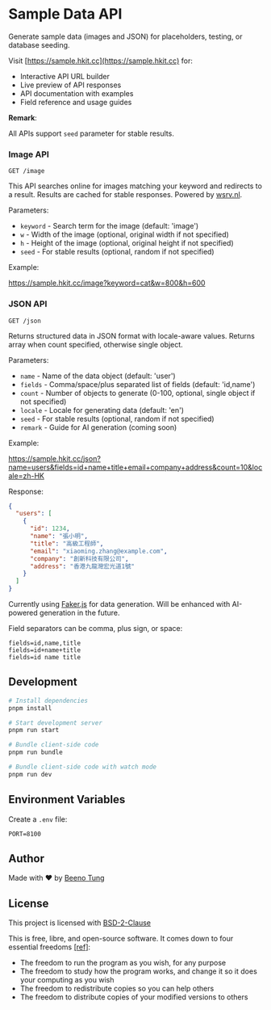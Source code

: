 # Sample Data API

Generate sample data (images and JSON) for placeholders, testing, or database seeding.

Visit [https://sample.hkit.cc](https://sample.hkit.cc) for:

- Interactive API URL builder
- Live preview of API responses
- API documentation with examples
- Field reference and usage guides

**Remark**:

All APIs support `seed` parameter for stable results.

### Image API

`GET /image`

This API searches online for images matching your keyword and redirects to a result. Results are cached for stable responses. Powered by [wsrv.nl](https://images.weserv.nl/).

Parameters:

- `keyword` - Search term for the image (default: 'image')
- `w` - Width of the image (optional, original width if not specified)
- `h` - Height of the image (optional, original height if not specified)
- `seed` - For stable results (optional, random if not specified)

Example:

https://sample.hkit.cc/image?keyword=cat&w=800&h=600

### JSON API

`GET /json`

Returns structured data in JSON format with locale-aware values. Returns array when count specified, otherwise single object.

Parameters:

- `name` - Name of the data object (default: 'user')
- `fields` - Comma/space/plus separated list of fields (default: 'id,name')
- `count` - Number of objects to generate (0-100, optional, single object if not specified)
- `locale` - Locale for generating data (default: 'en')
- `seed` - For stable results (optional, random if not specified)
- `remark` - Guide for AI generation (coming soon)

Example:

https://sample.hkit.cc/json?name=users&fields=id+name+title+email+company+address&count=10&locale=zh-HK

Response:

```json
{
  "users": [
    {
      "id": 1234,
      "name": "張小明",
      "title": "高級工程師",
      "email": "xiaoming.zhang@example.com",
      "company": "創新科技有限公司",
      "address": "香港九龍灣宏光道1號"
    }
  ]
}
```

Currently using [Faker.js](https://fakerjs.dev/) for data generation. Will be enhanced with AI-powered generation in the future.

Field separators can be comma, plus sign, or space:

```
fields=id,name,title
fields=id+name+title
fields=id name title
```

## Development

```bash
# Install dependencies
pnpm install

# Start development server
pnpm run start

# Bundle client-side code
pnpm run bundle

# Bundle client-side code with watch mode
pnpm run dev
```

## Environment Variables

Create a `.env` file:

```
PORT=8100
```

## Author

Made with ❤️ by [Beeno Tung](https://beeno-tung.surge.sh/)

## License

This project is licensed with [BSD-2-Clause](./LICENSE)

This is free, libre, and open-source software. It comes down to four essential freedoms [[ref]](https://seirdy.one/2021/01/27/whatsapp-and-the-domestication-of-users.html#fnref:2):

- The freedom to run the program as you wish, for any purpose
- The freedom to study how the program works, and change it so it does your computing as you wish
- The freedom to redistribute copies so you can help others
- The freedom to distribute copies of your modified versions to others
